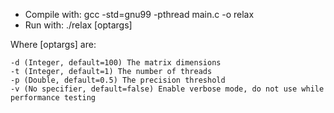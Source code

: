 + Compile with: gcc -std=gnu99 -pthread main.c -o relax
+ Run with: ./relax [optargs]

Where [optargs] are:

    -d (Integer, default=100) The matrix dimensions    
    -t (Integer, default=1) The number of threads   
    -p (Double, default=0.5) The precision threshold   
    -v (No specifier, default=false) Enable verbose mode, do not use while performance testing
    
